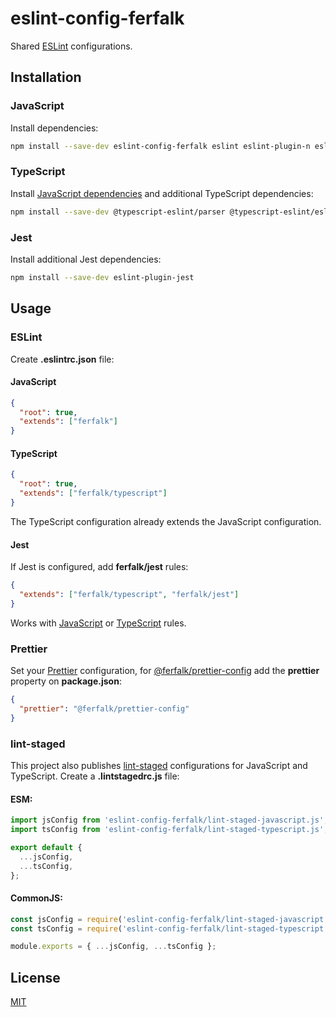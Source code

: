 # eslint-config-ferfalk

Shared [ESLint](https://eslint.org/docs/latest/) configurations.

## Installation

### JavaScript

Install dependencies:

```bash
npm install --save-dev eslint-config-ferfalk eslint eslint-plugin-n eslint-plugin-prettier eslint-plugin-promise eslint-plugin-sonarjs prettier prettier-eslint eslint-config-prettier @ferfalk/prettier-config
```

### TypeScript

Install [JavaScript dependencies](#javascript) and additional TypeScript dependencies:

```bash
npm install --save-dev @typescript-eslint/parser @typescript-eslint/eslint-plugin eslint-plugin-rxjs
```

### Jest

Install additional Jest dependencies:

```bash
npm install --save-dev eslint-plugin-jest
```

## Usage

### ESLint

Create **.eslintrc.json** file:

#### JavaScript

```json
{
  "root": true,
  "extends": ["ferfalk"]
}
```

#### TypeScript

```json
{
  "root": true,
  "extends": ["ferfalk/typescript"]
}
```

The TypeScript configuration already extends the JavaScript configuration.

#### Jest

If Jest is configured, add **ferfalk/jest** rules:

```json
{
  "extends": ["ferfalk/typescript", "ferfalk/jest"]
}
```

Works with [JavaScript](#javascript-1) or [TypeScript](#typescript-1) rules.

### Prettier

Set your [Prettier](https://github.com/prettier/prettier) configuration, for [@ferfalk/prettier-config](https://github.com/Ferfalk/prettier-config) add the **prettier** property on **package.json**:

```json
{
  "prettier": "@ferfalk/prettier-config"
}
```

### lint-staged

This project also publishes [lint-staged](https://github.com/lint-staged/lint-staged) configurations for JavaScript and TypeScript.
Create a **.lintstagedrc.js** file:

#### ESM:

```js
import jsConfig from 'eslint-config-ferfalk/lint-staged-javascript.js';
import tsConfig from 'eslint-config-ferfalk/lint-staged-typescript.js';

export default {
  ...jsConfig,
  ...tsConfig,
};
```

#### CommonJS:

```js
const jsConfig = require('eslint-config-ferfalk/lint-staged-javascript.js');
const tsConfig = require('eslint-config-ferfalk/lint-staged-typescript.js');

module.exports = { ...jsConfig, ...tsConfig };
```

## License

[MIT](https://github.com/Ferfalk/prettier-config/blob/main/LICENSE)
